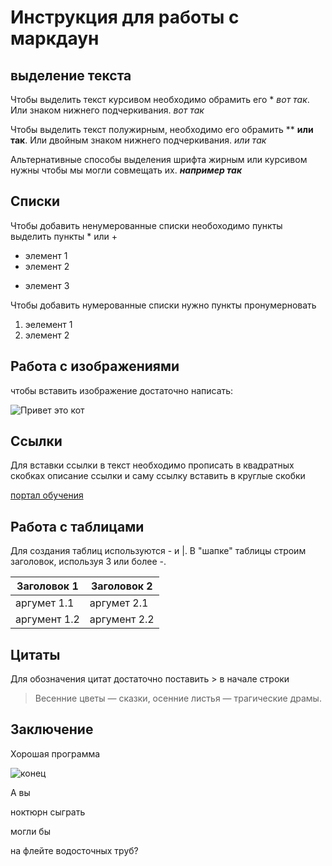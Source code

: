 # Инструкция для работы с маркдаун

## выделение текста

Чтобы выделить текст курсивом необходимо обрамить его * *вот так*. Или знаком нижнего подчеркивания. _вот так_

Чтобы выделить текст полужирным, необходимо его обрамить ** **или так**. Или двойным знаком нижнего подчеркивания. _или так_

Альтернативные способы выделения шрифта жирным или курсивом нужны чтобы мы могли совмещать их. _**например так**_

## Списки

Чтобы добавить ненумерованные списки необоходимо пункты выделить пункты * или +

* элемент 1
* элемент 2
+ элемент 3

Чтобы добавить нумерованные списки нужно пункты пронумерновать

1. эелемент 1
2. элемент 2

## Работа с изображениями

чтобы вставить изображение достаточно написать:

![Привет это кот](cot.jpg)

## Ссылки

Для вставки ссылки в текст необходимо прописать в квадратных скобках описание ссылки и саму ссылку вставить в круглые скобки

[портал обучения](https://gb.ru/)

## Работа с таблицами

Для создания таблиц используются - и |. В "шапке" таблицы строим заголовок, используя 3 или более -.

 Заголовок 1 | Заголовок 2 
---|---
аргумет 1.1 | аргумет 2.1
аргумент 1.2| аргумент 2.2 

## Цитаты

Для обозначения цитат достаточно поставить > в начале строки

>Весенние цветы — сказки, осенние листья — трагические драмы.

## Заключение

Хорошая программа

![конец](end.jpg)
 
 А вы

ноктюрн сыграть

могли бы

на флейте водосточных труб?